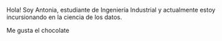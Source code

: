 Hola! Soy Antonia, estudiante de Ingeniería Industrial y actualmente estoy incursionando en la ciencia de los datos. 

Me gusta el chocolate
